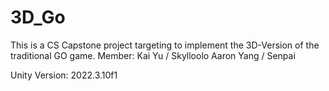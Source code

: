# 3D_Go
This is a CS Capstone project targeting to implement the 3D-Version of the traditional GO game.
Member: Kai Yu / Skylloolo
        Aaron Yang / Senpai

Unity Version: 2022.3.10f1
